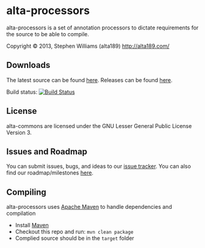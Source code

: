 alta-processors
=================

alta-processors is a set of annotation processors to dictate
requirements for the source to be able to compile.

Copyright &copy; 2013, Stephen Williams (alta189) <http://alta189.com/>

Downloads
-----------------

The latest source can be found [here][Github].
Releases can be found [here][Releases].

Build status: [![Build Status](https://travis-ci.org/alta189/alta-processors.png)](https://travis-ci.org/alta189/alta-processors)

License
-----------------
alta-commons are licensed under the GNU Lesser General Public License Version 3.

Issues and Roadmap
-----------------
You can submit issues, bugs, and ideas to our [issue tracker][Issues]. You can also find our roadmap/milestones [here][Milestones].

Compiling
-----------------
alta-processors uses [Apache Maven][Maven] to handle dependencies and compilation
* Install [Maven][Maven Download]
* Checkout this repo and run: `mvn clean package`
* Complied source should be in the `target` folder

[alta189 site]: http://alta189.com/
[Github]: http://github.com/alta189/alta-processors
[Releases]: https://github.com/alta189/alta-processors/releases
[Issues]: https://github.com/alta189/alta-processors/issues
[Milestones]: https://github.com/alta189/alta-processors/issues/milestones
[License]: http://www.gnu.org/licenses/lgpl-3.0.txt
[Maven]: http://maven.apache.org/
[Maven Download]: http://maven.apache.org/download.html
